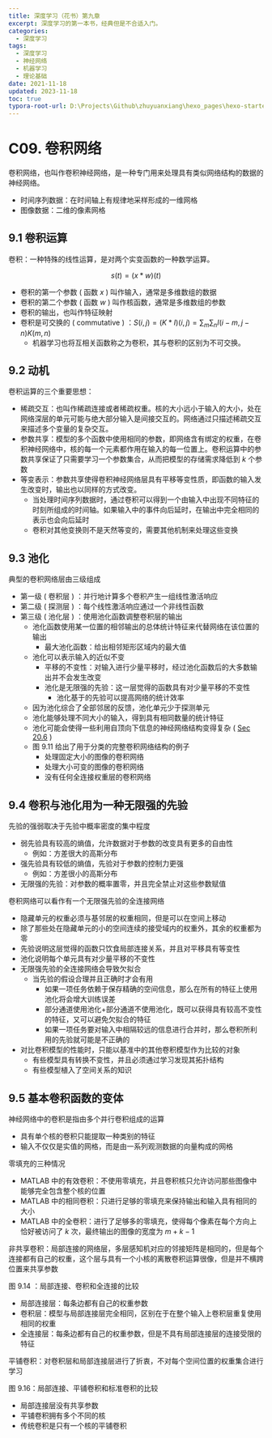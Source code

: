 ```yaml
---
title: 深度学习（花书）第九章
excerpt: 深度学习的第一本书，经典但是不合适入门。
categories:
  - 深度学习
tags:
  - 深度学习
  - 神经网络
  - 机器学习
  - 理论基础
date: 2021-11-18
updated: 2023-11-18
toc: true
typora-root-url: D:\Projects\Github\zhuyuanxiang\hexo_pages\hexo-starter\source\_posts\
---
```


# C09. 卷积网络

卷积网络，也叫作卷积神经网络，是一种专门用来处理具有类似网络结构的数据的神经网络。

-   时间序列数据：在时间轴上有规律地采样形成的一维网格
-   图像数据：二维的像素网格

## 9.1 卷积运算

卷积：一种特殊的线性运算，是对两个实变函数的一种数学运算。

$$
s ( t ) = ( x*w ) ( t )
$$

-   卷积的第一个参数 ( 函数 $x$ ) 叫作输入，通常是多维数组的数据
-   卷积的第二个参数 ( 函数 $w$ ) 叫作核函数，通常是多维数组的参数
-   卷积的输出，也叫作特征映射
-   卷积是可交换的 ( commutative ) ：$S ( i,j ) = ( K*I ) ( i,j ) =\sum_m\sum_n I ( i-m,j-n ) K ( m,n )$
    -   机器学习也将互相关函数称之为卷积，其与卷积的区别为不可交换。

<!--TODO:离散卷积看作矩阵的乘法-->

## 9.2 动机

卷积运算的三个重要思想：

-   稀疏交互：也叫作稀疏连接或者稀疏权重。核的大小远小于输入的大小，处在网络深层的单元可能与绝大部分输入是间接交互的。网络通过只描述稀疏交互来描述多个变量的复杂交互。
-   参数共享：模型的多个函数中使用相同的参数，即网络含有绑定的权重，在卷积神经网络中，核的每一个元素都作用在输入的每一位置上。卷积运算中的参数共享保证了只需要学习一个参数集合，从而把模型的存储需求降低到 $k$ 个参数
-   等变表示：参数共享使得卷积神经网络层具有平移等变性质，即函数的输入发生改变时，输出也以同样的方式改变。
    -   当处理时间序列数据时，通过卷积可以得到一个由输入中出现不同特征的时刻所组成的时间轴。如果输入中的事件向后延时，在输出中完全相同的表示也会向后延时
    -   卷积对其他变换则不是天然等变的，需要其他机制来处理这些变换

## 9.3 池化

典型的卷积网络层由三级组成

-   第一级 ( 卷积层 ) ：并行地计算多个卷积产生一组线性激活响应
-   第二级 ( 探测层 ) ：每个线性激活响应通过一个非线性函数
-   第三级 ( 池化层 ) ：使用池化函数调整卷积层的输出
    -   池化函数使用某一位置的相邻输出的总体统计特征来代替网络在该位置的输出
        -   最大池化函数：给出相邻矩形区域内的最大值
    -   池化可以表示输入的近似不变
        -   平移的不变性：对输入进行少量平移时，经过池化函数后的大多数输出并不会发生改变
        -   池化是无限强的先验：这一层觉得的函数具有对少量平移的不变性
            -   池化基于的先验可以提高网络的统计效率
    -   因为池化综合了全部邻居的反馈，池化单元少于探测单元
    -   池化能够处理不同大小的输入，得到具有相同数量的统计特征
    -   池化可能会使得一些利用自顶向下信息的神经网络结构变得复杂 ( [Sec 20.6](Ch20.md) )
    -   图 9.11 给出了用于分类的完整卷积网络结构的例子
        -   处理固定大小的图像的卷积网络
        -   处理大小可变的图像的卷积网络
        -   没有任何全连接权重层的卷积网络

## 9.4 卷积与池化用为一种无限强的先验

先验的强弱取决于先验中概率密度的集中程度

-   弱先验具有较高的熵值，允许数据对于参数的改变具有更多的自由性
    -   例如：方差很大的高斯分布
-   强先验具有较低的熵值，先验对于参数的控制力更强
    -   例如：方差很小的高斯分布
-   无限强的先验：对参数的概率置零，并且完全禁止对这些参数赋值

卷积网络可以看作有一个无限强先验的全连接网络

-   隐藏单元的权重必须与基邻居的权重相同，但是可以在空间上移动
-   除了那些处在隐藏单元的小的空间连续的接受域内的权重外，其余的权重都为零
-   先验说明这层觉得的函数只饮食局部连接关系，并且对平移具有等变性
-   池化说明每个单元具有对少量平移的不变性
-   无限强先验的全连接网络会导致欠拟合
    -   当先验的假设合理并且正确时才会有用
        -   如果一项任务依赖于保存精确的空间信息，那么在所有的特征上使用池化将会增大训练误差
        -   部分通道使用池化+部分通道不使用池化，既可以获得具有较高不变性的特征，又可以避免欠拟合的特征
        -   如果一项任务要对输入中相隔较远的信息进行合并时，那么卷积所利用的先验就可能是不正确的
-   对比卷积模型的性能时，只能以基准中的其他卷积模型作为比较的对象
    -   有些模型具有转换不变性，并且必须通过学习发现其拓扑结构
    -   有些模型植入了空间关系的知识

## 9.5 基本卷积函数的变体

神经网络中的卷积是指由多个并行卷积组成的运算

-   具有单个核的卷积只能提取一种类别的特征
-   输入不仅仅是实值的网格，而是由一系列观测数据的向量构成的网格

零填充的三种情况

-   MATLAB 中的有效卷积：不使用零填充，并且卷积核只允许访问那些图像中能够完全包含整个核的位置
-   MATLAB 中的相同卷积：只进行足够的零填充来保持输出和输入具有相同的大小
-   MATLAB 中的全卷积：进行了足够多的零填充，使得每个像素在每个方向上恰好被访问了 $k$ 次，最终输出的图像的宽度为 $m+k-1$

非共享卷积：局部连接的网络层，多层感知机对应的邻接矩阵是相同的，但是每个连接都有自己的权重，这个层与具有一个小核的离散卷积运算很像，但是并不横跨位置来共享参数

图 9.14 ：局部连接、卷积和全连接的比较

-   局部连接层：每条边都有自己的权重参数
-   卷积层：模型与局部连接层完全相同，区别在于在整个输入上卷积层重复使用相同的权重
-   全连接层：每条边都有自己的权重参数，但是不具有局部连接层的连接受限的特征

平铺卷积：对卷积层和局部连接层进行了折衷，不对每个空间位置的权重集合进行学习

图 9.16：局部连接、平铺卷积和标准卷积的比较

-   局部连接层没有共享参数
-   平铺卷积拥有多个不同的核
-   传统卷积是只有一个核的平铺卷积

